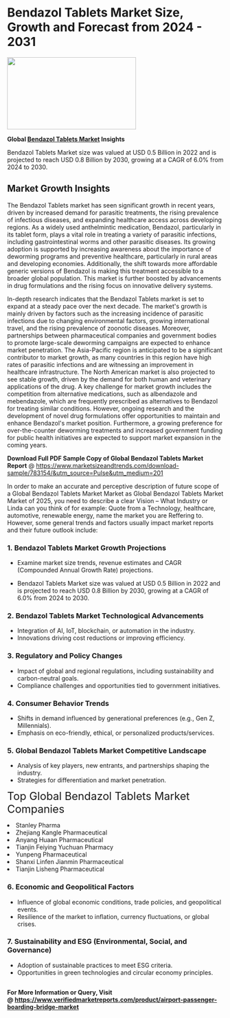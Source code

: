 <H1>Bendazol Tablets Market Size, Growth and Forecast from 2024 - 2031</H1><img class="aligncenter size-medium wp-image-584254" src="https://thirdeyenews.in/wp-content/uploads/2024/09/Global-Market-Research-300x168.jpeg" alt="" width="300" height="168" /><p><strong>Global&nbsp;<a href="https://www.marketsizeandtrends.com/download-sample/783154/&amp;utm_source=Pulse&amp;utm_medium=201">Bendazol Tablets Market</a> Insights</strong></p><p>Bendazol Tablets Market size was valued at USD 0.5 Billion in 2022 and is projected to reach USD 0.8 Billion by 2030, growing at a CAGR of 6.0% from 2024 to 2030.</p><p><h2>Market Growth Insights</h2> <p>The Bendazol Tablets market has seen significant growth in recent years, driven by increased demand for parasitic treatments, the rising prevalence of infectious diseases, and expanding healthcare access across developing regions. As a widely used anthelmintic medication, Bendazol, particularly in its tablet form, plays a vital role in treating a variety of parasitic infections, including gastrointestinal worms and other parasitic diseases. Its growing adoption is supported by increasing awareness about the importance of deworming programs and preventive healthcare, particularly in rural areas and developing economies. Additionally, the shift towards more affordable generic versions of Bendazol is making this treatment accessible to a broader global population. This market is further boosted by advancements in drug formulations and the rising focus on innovative delivery systems. </p> <p>In-depth research indicates that the Bendazol Tablets market is set to expand at a steady pace over the next decade. The market's growth is mainly driven by factors such as the increasing incidence of parasitic infections due to changing environmental factors, growing international travel, and the rising prevalence of zoonotic diseases. Moreover, partnerships between pharmaceutical companies and government bodies to promote large-scale deworming campaigns are expected to enhance market penetration. The Asia-Pacific region is anticipated to be a significant contributor to market growth, as many countries in this region have high rates of parasitic infections and are witnessing an improvement in healthcare infrastructure. The North American market is also projected to see stable growth, driven by the demand for both human and veterinary applications of the drug. A key challenge for market growth includes the competition from alternative medications, such as albendazole and mebendazole, which are frequently prescribed as alternatives to Bendazol for treating similar conditions. However, ongoing research and the development of novel drug formulations offer opportunities to maintain and enhance Bendazol's market position. Furthermore, a growing preference for over-the-counter deworming treatments and increased government funding for public health initiatives are expected to support market expansion in the coming years. </p><p><span class=""><strong>Download Full PDF Sample Copy of Global Bendazol Tablets Market Report</strong> @ <a href="https://www.marketsizeandtrends.com/download-sample/783154/&amp;utm_source=Pulse&amp;utm_medium=201" target="_blank">https://www.marketsizeandtrends.com/download-sample/783154/&amp;utm_source=Pulse&amp;utm_medium=201</a></span></p><p>In order to make an accurate and perceptive description of future scope of a Global&nbsp;Bendazol Tablets Market Market as Global&nbsp;Bendazol Tablets Market Market of 2025, you need to describe a clear Vision &ndash; What Industry or Linda can you think of for example: Quote from a Technology, healthcare, automotive, renewable energy, name the market you are Reffering to. However, some general trends and factors usually impact market reports and their future outlook include:</p><h3>1.&nbsp;<strong>Bendazol Tablets Market Growth Projections</strong></h3><ul><li>Examine market size trends, revenue estimates and CAGR (Compounded Annual Growth Rate) projections.</li><li><p>Bendazol Tablets Market size was valued at USD 0.5 Billion in 2022 and is projected to reach USD 0.8 Billion by 2030, growing at a CAGR of 6.0% from 2024 to 2030.</p></li></ul><h3>2.&nbsp;<strong>Bendazol Tablets Market Technological Advancements</strong></h3><ul><li>Integration of AI, IoT, blockchain, or automation in the industry.</li><li>Innovations driving cost reductions or improving efficiency.</li></ul><h3>3.&nbsp;<strong>Regulatory and Policy Changes</strong></h3><ul><li>Impact of global and regional regulations, including sustainability and carbon-neutral goals.</li><li>Compliance challenges and opportunities tied to government initiatives.</li></ul><h3>4.&nbsp;<strong>Consumer Behavior Trends</strong></h3><ul><li>Shifts in demand influenced by generational preferences (e.g., Gen Z, Millennials).</li><li>Emphasis on eco-friendly, ethical, or personalized products/services.</li></ul><h3>5.&nbsp;<strong>Global Bendazol Tablets Market Competitive Landscape</strong></h3><ul><li>Analysis of key players, new entrants, and partnerships shaping the industry.</li><li>Strategies for differentiation and market penetration.</li></ul><p data-pm-slice="1 1 []"><span style="color: inherit; font-family: inherit; font-size: 25px;">Top Global Bendazol Tablets Market Companies</span></p><div class="" data-test-id=""><p><li>Stanley Pharma</li><li> Zhejiang Kangle Pharmaceutical</li><li> Anyang Huaan Pharmaceutical</li><li> Tianjin Feiying Yuchuan Pharmacy</li><li> Yunpeng Pharmaceutical</li><li> Shanxi Linfen Jianmin Pharmaceutical</li><li> Tianjin Lisheng Pharmaceutical</li></p></div><h3>6.&nbsp;<strong>Economic and Geopolitical Factors</strong></h3><ul><li>Influence of global economic conditions, trade policies, and geopolitical events.</li><li>Resilience of the market to inflation, currency fluctuations, or global crises.</li></ul><h3>7.&nbsp;<strong>Sustainability and ESG (Environmental, Social, and Governance)</strong></h3><ul><li>Adoption of sustainable practices to meet ESG criteria.</li><li>Opportunities in green technologies and circular economy principles.</li></ul><h2><strong style="font-size: 14px;">For More Information or Query, Visit @&nbsp;</strong><a style="background-color: #ffffff; font-size: 14px;" href="https://www.marketsizeandtrends.com/report/bendazol-tablets-market/" target="_blank">https://www.verifiedmarketreports.com/product/airport-passenger-boarding-bridge-market</a></h2>
